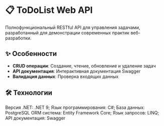 # 📋 ToDoList Web API

Полнофункциональный RESTful API для управления задачами, разработанный для демонстрации современных практик веб-разработки.

## ✨ Особенности

- **CRUD операции**: Создание, чтение, обновление и удаление задач
- **API документация**: Интерактивная документация Swagger
- **Валидация данных**: Проверка входящих данных

## 🛠 Технологии

Версия .NET: .NET 9;
Язык программирования: C#;
База данных: PostgreSQL
ORM система: Entity Framework Core;
Язык запросов: LINQ;
API документация: Swagger
